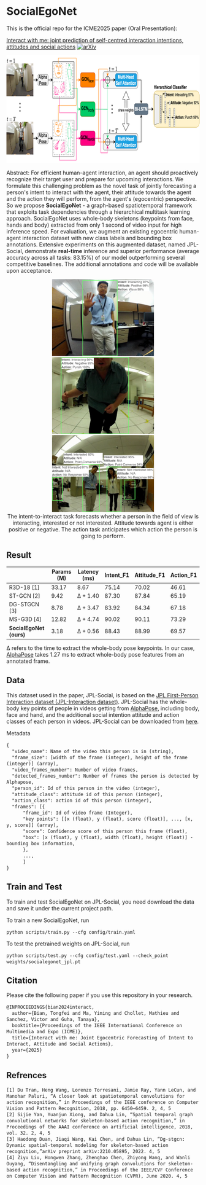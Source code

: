 # SocialEgoNet

This is the official repo for the ICME2025 paper (Oral Presentation): 

[Interact with me: joint prediction of self-centred interaction intentions, attitudes and social actions](https://arxiv.org/abs/2412.16698) [![arXiv](https://img.shields.io/badge/arXiv-2412.16698-b31b1b.svg)](https://arxiv.org/abs/2412.16698)

<div align="center">
    <img src="docs/model_structure_2.png", height="280" alt>
</div>

Abstract:
For efficient human-agent interaction, an agent should proactively recognize their target user and prepare for upcoming interactions. We formulate this challenging problem as the novel task of jointly forecasting a person's intent to interact with the agent, their attitude towards the agent and the action they will perform, from the agent's (egocentric) perspective. So we propose **SocialEgoNet** - a graph-based spatiotemporal framework that exploits task dependencies through a hierarchical multitask learning approach. SocialEgoNet uses whole-body skeletons (keypoints from face, hands and body) extracted from only 1 second of video input for high inference speed. For evaluation, we augment an existing egocentric human-agent interaction dataset with new class labels and bounding box annotations. Extensive experiments on this augmented dataset, named JPL-Social, demonstrate **real-time** inference and superior performance (average accuracy across all tasks: 83.15\%) of our model outperforming several competitive baselines. The additional annotations and code will be available upon acceptance.

<div align="center">
    <img src="docs/teaser_3.png", height="200" alt>
    <img src="docs/teaser_4.png", height="200" alt>
    <img src="docs/teaser_1.png", height="200" alt>
<div align="center">
    The intent-to-interact task forecasts whether a person in the field of view is interacting, interested or not interested. 
    Attitude towards agent is either positive or negative. 
    The action task anticipates which action the person is going to perform.
</div>
</div>

## Result
|                        | Params (M) | Latency (ms) | Intent_F1 | Attitude_F1 | Action_F1 |
|------------------------|------------|--------------|-----------|-------------|-----------|
|R3D-18 [1]              | 33.17      | 8.67         | 75.14     | 70.02       | 46.61     |
|ST-GCN [2]              | 9.42       | Δ + 1.40     | 87.30     | 87.84       | 65.19     |
|DG-STGCN [3]            | 8.78       | Δ + 3.47     | 83.92     | 84.34       | 67.18     |
|MS-G3D [4]              | 12.82      | Δ + 4.74     | 90.02     | 90.11       | 73.29     |
|**SocialEgoNet (ours)** | 3.18       | Δ + 0.56     | 88.43     | 88.99       | 69.57     |

Δ refers to the time to extract the whole-body pose keypoints. In our case, [AlphaPose](https://github.com/MVIG-SJTU/AlphaPose) takes 1.27 ms to extract whole-body pose features from an annotated frame.

## Data
This dataset used in the paper, JPL-Social, is based on the [JPL First-Person Interaction dataset (JPL-Interaction dataset)](http://michaelryoo.com/jpl-interaction.html). JPL-Social has the whole-body key points of people in videos getting from [AlphaPose](https://github.com/MVIG-SJTU/AlphaPose), including body, face and hand, and the additional social intention attitude and action classes of each person in videos. JPL-Social can be downloaded from [here](https://drive.google.com/file/d/1gpH_T60e99cR_x4C5B2YKvPPa99rBzic/view?usp=drive_link).

Metadata
```
{
  "video_name": Name of the video this person is in (string),
  "frame_size": [width of the frame (integer), height of the frame (integer)] (array),
  "video_frames_number": Number of video frames,
  "detected_frames_number": Number of frames the person is detected by Alphapose,
  "person_id": Id of this person in the video (integer),
  "attitude_class": attitude id of this person (integer),
  "action_class": action id of this person (integer),
  "frames": [{
      "frame_id": Id of video frame (Integer),
      "key points": [[x (float), y (float), score (float)], ..., [x, y, score]] (array),
      "score": Confidence score of this person this frame (float),
      "box": [x (float), y (float), width (float), height (float)] - bounding box information,
      },
      ...,
      ]
}
```

## Train and Test

To train and test SocialEgoNet on JPL-Social, you need download the data and save it under the current project path.

To train a new SocialEgoNet, run
```
python scripts/train.py --cfg config/train.yaml
```

To test the pretrained weights on JPL-Social, run
```
python scripts/test.py --cfg config/test.yaml --check_point weights/socialegonet_jpl.pt
```

## Citation
Please cite the following paper if you use this repository in your research.
```
@INPROCEEDINGS{bian2024interact,
  author={Bian, Tongfei and Ma, Yiming and Chollet, Mathieu and Sanchez, Victor and Guha, Tanaya},
  booktitle={Proceedings of the IEEE International Conference on Multimedia and Expo (ICME)}, 
  title={Interact with me: Joint Egocentric Forecasting of Intent to Interact, Attitude and Social Actions}, 
  year={2025}
}
```

## Refrences 
```
[1] Du Tran, Heng Wang, Lorenzo Torresani, Jamie Ray, Yann LeCun, and Manohar Paluri, “A closer look at spatiotemporal convolutions for action recognition,” in Proceedings of the IEEE conference on Computer Vision and Pattern Recognition, 2018, pp. 6450–6459. 2, 4, 5
[2] Sijie Yan, Yuanjun Xiong, and Dahua Lin, “Spatial temporal graph convolutional networks for skeleton-based action recognition,” in Proceedings of the AAAI conference on artificial intelligence, 2018, vol. 32. 2, 4, 5
[3] Haodong Duan, Jiaqi Wang, Kai Chen, and Dahua Lin, “Dg-stgcn: Dynamic spatial-temporal modeling for skeleton-based action recognition,”arXiv preprint arXiv:2210.05895, 2022. 4, 5
[4] Ziyu Liu, Hongwen Zhang, Zhenghao Chen, Zhiyong Wang, and Wanli Ouyang, “Disentangling and unifying graph convolutions for skeleton-based action recognition,” in Proceedings of the IEEE/CVF Conference on Computer Vision and Pattern Recognition (CVPR), June 2020. 4, 5
```
